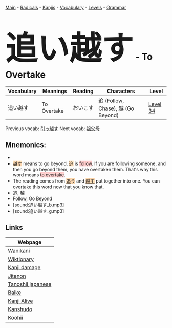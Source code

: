 <style> bigfont {font-size: 100px}</style>
[Main](../README.md) -
[Radicals](../radicals.md) -
[Kanjis](../kanjis.md) -
[Vocabulary](../vocabulary.md) -
[Levels](../levels.md) -
[Grammar](../grammar.md)
# <bigfont> 追い越す</bigfont> - To Overtake 

| Vocabulary | Meanings | Reading | Characters | Level |
| --- | --- | --- | --- | --- |
| 追い越す | To Overtake | おいこす |  [追](../kanjis/追.md) (Follow, Chase), [越](../kanjis/越.md) (Go Beyond) | [Level 34](../levels/wk_level34.md) |

Previous vocab: [引っ越す](引っ越す.md) Next vocab: [祖父母](祖父母.md) 

## Mnemonics:

* 
* <span style="background-color:#fed8b1"> [越す](https://jisho.org/search/越す)</span> means to go beyond. <span style="background-color:#fed8b1"> [追](https://jisho.org/search/追)</span> is <span style="background-color:#ffcccb"> follow</span>. If you are following someone, and then you go beyond them, you have overtaken them. That's why this word means <span style="background-color:#ffcccb"> to overtake</span>.
* The reading comes from <span style="background-color:#fed8b1"> [追](https://jisho.org/search/追)う</span> and <span style="background-color:#fed8b1"> [越す](https://jisho.org/search/越す)</span> put together into one. You can overtake this word now that you know that.
* 追, 越
* Follow, Go Beyond
* [sound:追い越す_b.mp3]
* [sound:追い越す_g.mp3]


## Links 

| Webpage |
| --- |
| [Wanikani          ](https://www.wanikani.com/kanji/追い越す) |
| [Wiktionary        ](https://en.wiktionary.org/wiki/追い越す) |
| [Kanji damage      ](http://www.kanjidamage.com/kanji/search?utf8=✓&q=追い越す) |
| [Jitenon           ](https://jitenon.com/kanji/追い越す) |
| [Tanoshii japanese ](https://www.tanoshiijapanese.com/dictionary/kanji.cfm?k=追い越す) |
| [Baike             ](https://baike.baidu.com/item/追い越す) |
| [Kanji Alive       ](https://app.kanjialive.com/追い越す) |
| [Kanshudo          ](https://www.kanshudo.com/searchmn?q=追い越す) |
| [Koohii            ](https://kanji.koohii.com/study/kanji/追い越す) |
